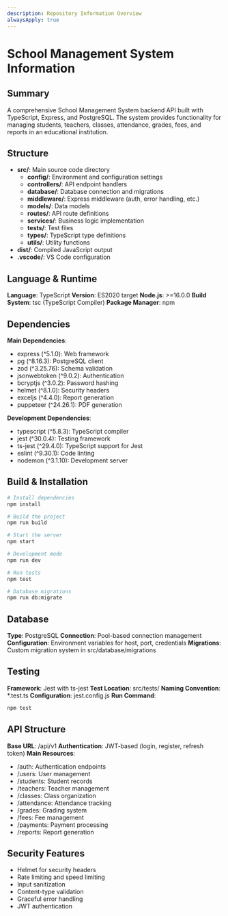 ```yaml
---
description: Repository Information Overview
alwaysApply: true
---
```


# School Management System Information

## Summary
A comprehensive School Management System backend API built with TypeScript, Express, and PostgreSQL. The system provides functionality for managing students, teachers, classes, attendance, grades, fees, and reports in an educational institution.

## Structure
- **src/**: Main source code directory
  - **config/**: Environment and configuration settings
  - **controllers/**: API endpoint handlers
  - **database/**: Database connection and migrations
  - **middleware/**: Express middleware (auth, error handling, etc.)
  - **models/**: Data models
  - **routes/**: API route definitions
  - **services/**: Business logic implementation
  - **tests/**: Test files
  - **types/**: TypeScript type definitions
  - **utils/**: Utility functions
- **dist/**: Compiled JavaScript output
- **.vscode/**: VS Code configuration

## Language & Runtime
**Language**: TypeScript
**Version**: ES2020 target
**Node.js**: >=16.0.0
**Build System**: tsc (TypeScript Compiler)
**Package Manager**: npm

## Dependencies
**Main Dependencies**:
- express (^5.1.0): Web framework
- pg (^8.16.3): PostgreSQL client
- zod (^3.25.76): Schema validation
- jsonwebtoken (^9.0.2): Authentication
- bcryptjs (^3.0.2): Password hashing
- helmet (^8.1.0): Security headers
- exceljs (^4.4.0): Report generation
- puppeteer (^24.26.1): PDF generation

**Development Dependencies**:
- typescript (^5.8.3): TypeScript compiler
- jest (^30.0.4): Testing framework
- ts-jest (^29.4.0): TypeScript support for Jest
- eslint (^9.30.1): Code linting
- nodemon (^3.1.10): Development server

## Build & Installation
```bash
# Install dependencies
npm install

# Build the project
npm run build

# Start the server
npm start

# Development mode
npm run dev

# Run tests
npm test

# Database migrations
npm run db:migrate
```

## Database
**Type**: PostgreSQL
**Connection**: Pool-based connection management
**Configuration**: Environment variables for host, port, credentials
**Migrations**: Custom migration system in src/database/migrations

## Testing
**Framework**: Jest with ts-jest
**Test Location**: src/tests/
**Naming Convention**: *.test.ts
**Configuration**: jest.config.js
**Run Command**:
```bash
npm test
```

## API Structure
**Base URL**: /api/v1
**Authentication**: JWT-based (login, register, refresh token)
**Main Resources**:
- /auth: Authentication endpoints
- /users: User management
- /students: Student records
- /teachers: Teacher management
- /classes: Class organization
- /attendance: Attendance tracking
- /grades: Grading system
- /fees: Fee management
- /payments: Payment processing
- /reports: Report generation

## Security Features
- Helmet for security headers
- Rate limiting and speed limiting
- Input sanitization
- Content-type validation
- Graceful error handling
- JWT authentication